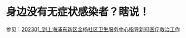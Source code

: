 # 身边没有无症状感染者？瞎说！

参见：[202301_到上海浦东新区金杨社区卫生服务中心指导新冠医疗救治工作](events/202301_到上海浦东新区金杨社区卫生服务中心指导新冠医疗救治工作.md)
